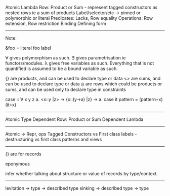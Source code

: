 Atomic
Lambda
Row: Product or Sum - represent tagged constructors as nested rows ie a sum of products
Label/selector/etc -> pinned or polymorphic or literal
Predicates: Lacks, Row equality
Operations: Row extension, Row restriction
Binding
Defining form

---

Note:

&foo = literal foo label

∀ gives polymorphism as such.
∃ gives parametrisation ie functors/modules.
λ gives free variables as such.
Everything that is not quantified is assumed to be a bound variable as such.

{} are products, and can be used to declare type or data
<> are sums, and can be used to declare type or data
⦇⦈ are rows which could be products or sums, and can be used only to declare type in constraints

case :: ∀ x y z a. <x::y |z> → {x::(y→a) |z} → a.
case it pattern = (pattern∘x) (it∘x)

---

Atomic Type
Dependent Row: Product or Sum
Dependent Lambda

---

Atomic -> Repr, ops
Tagged Constructors vs First class labels - destructuring vs first class patterns and views

---

{} are for records

eponymous

infer whether talking about structure or value of records by type/context.

---

levitation -> type -> described type
sinking -> described type -> type
